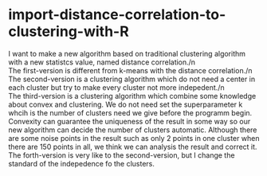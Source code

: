 # import-distance-correlation-to-clustering-with-R                                                                                
I want to make a new algorithm based on traditional clustering algorithm with a new statistcs value, named distance correlation./n                                                                                                                                   
The first-version is different from k-means with the distance correlation./n                                                      
The second-version is a clustering algorithm which do not need a center in each cluster but try to make every cluster not more indepedent./n                                                                                                                
The third-version is a clustering algorithm which combine some knowledge about convex and clustering. We do not need set the superparameter k whcih is the number of clusters need we give before the programm begin. Convexity can guarantee the uniqueness of the result in some way so our new algorithm can decide the number of clusters automatic. Although there are some noise points in the result such as only 2 points in one cluster when there are 150 points in all, we think we can analysis the result and correct it.                                                                                                                                
The forth-version is very like to the second-version, but I change the standard of the indepedence fo the clusters.
